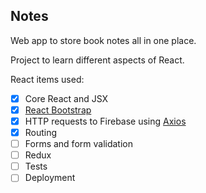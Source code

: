 ## Notes

Web app to store book notes all in one place.

Project to learn different aspects of React.

React items used:

- [x] Core React and JSX
- [x] [React Bootstrap](https://react-bootstrap.github.io)
- [x] HTTP requests to Firebase using [Axios](https://github.com/axios/axios)
- [x] Routing
- [ ] Forms and form validation
- [ ] Redux
- [ ] Tests
- [ ] Deployment